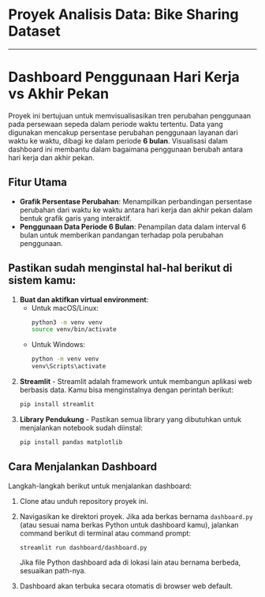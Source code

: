 # Proyek Analisis Data: Bike Sharing Dataset

---

# Dashboard Penggunaan Hari Kerja vs Akhir Pekan

Proyek ini bertujuan untuk memvisualisasikan tren perubahan penggunaan pada persewaan sepeda dalam periode waktu tertentu.
Data yang digunakan mencakup persentase perubahan penggunaan layanan dari waktu ke waktu, dibagi ke dalam periode **6 bulan**. Visualisasi dalam dashboard ini membantu dalam bagaimana penggunaan berubah antara hari kerja dan akhir pekan.

## Fitur Utama

- **Grafik Persentase Perubahan**: Menampilkan perbandingan persentase perubahan dari waktu ke waktu antara hari kerja dan akhir pekan dalam bentuk grafik garis yang interaktif.
- **Penggunaan Data Periode 6 Bulan**: Penampilan data dalam interval 6 bulan untuk memberikan pandangan terhadap pola perubahan penggunaan.

## Pastikan sudah menginstal hal-hal berikut di sistem kamu:

1. **Buat dan aktifkan virtual environment**:
   - Untuk macOS/Linux:
     ```bash
     python3 -m venv venv
     source venv/bin/activate
     ```
   - Untuk Windows:
     ```bash
     python -m venv venv
     venv\Scripts\activate
     ```
2. **Streamlit** - Streamlit adalah framework untuk membangun aplikasi web berbasis data. Kamu bisa menginstalnya dengan perintah berikut:
   ```bash
   pip install streamlit
   ```
3. **Library Pendukung** - Pastikan semua library yang dibutuhkan untuk menjalankan notebook sudah diinstal:
   ```bash
   pip install pandas matplotlib
   ```

## Cara Menjalankan Dashboard

Langkah-langkah berikut untuk menjalankan dashboard:

1. Clone atau unduh repository proyek ini.
   
2. Navigasikan ke direktori proyek. Jika ada berkas bernama `dashboard.py` (atau sesuai nama berkas Python untuk dashboard kamu), jalankan command berikut di terminal atau command prompt:
   
   ```bash
   streamlit run dashboard/dashboard.py
   ```

   Jika file Python dashboard ada di lokasi lain atau bernama berbeda, sesuaikan path-nya.

3. Dashboard akan terbuka secara otomatis di browser web default.
